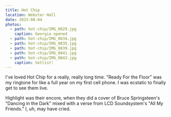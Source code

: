 ```yaml
---
title: Hot Chip
location: Webster Hall
date: 2015-08-04
photos:
  - path: hot-chip/IMG_0829.jpg
    caption: Georgia opened
  - path: hot-chip/IMG_0834.jpg
  - path: hot-chip/IMG_0835.jpg
  - path: hot-chip/IMG_0839.jpg
  - path: hot-chip/IMG_0841.jpg
  - path: hot-chip/IMG_0843.jpg
    caption: Setlist!
---
```


I've loved Hot Chip for a really, really long time. "Ready For the Floor" was my ringtone for like a full year on my first cell phone. I was ecstatic to finally get to see them live.

Highlight was their encore, when they did a cover of Bruce Springsteen's "Dancing in the Dark" mixed with a verse from LCD Soundsystem's "All My Friends." I, uh, may have cried.
